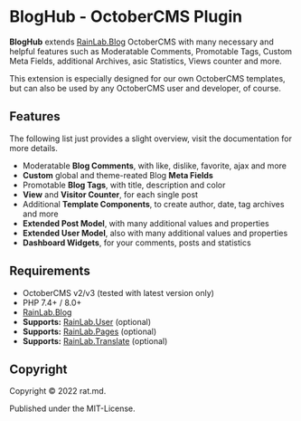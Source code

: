 BlogHub - OctoberCMS Plugin
===========================

**BlogHub** extends [RainLab.Blog](https://octobercms.com/plugin/rainlab-blog) OctoberCMS with 
many necessary and helpful features such as Moderatable Comments, Promotable Tags, Custom Meta 
Fields, additional Archives, asic Statistics, Views counter and more.

This extension is especially designed for our own OctoberCMS templates, but can also be used by any 
OctoberCMS user and developer, of course.


Features
--------
The following list just provides a slight overview, visit the documentation for more details.

- Moderatable **Blog Comments**, with like, dislike, favorite, ajax and more
- **Custom** global and theme-reated Blog **Meta Fields**
- Promotable **Blog Tags**, with title, description and color
- **View** and **Visitor Counter**, for each single post
- Additional **Template Components**, to create author, date, tag archives and more
- **Extended Post Model**, with many additional values and properties
- **Extended User Model**, also with many additional values and properties
- **Dashboard Widgets**, for your comments, posts and statistics


Requirements
-------------
- OctoberCMS v2/v3 (tested with latest version only)
- PHP 7.4+ / 8.0+
- [RainLab.Blog](https://octobercms.com/plugin/rainlab-blog)
- **Supports:** [RainLab.User](https://octobercms.com/plugin/rainlab-user) (optional)
- **Supports:** [RainLab.Pages](https://octobercms.com/plugin/rainlab-pages) (optional)
- **Supports:** [RainLab.Translate](https://octobercms.com/plugin/rainlab-translate) (optional)


Copyright
---------

Copyright © 2022 rat.md.

Published under the MIT-License.
